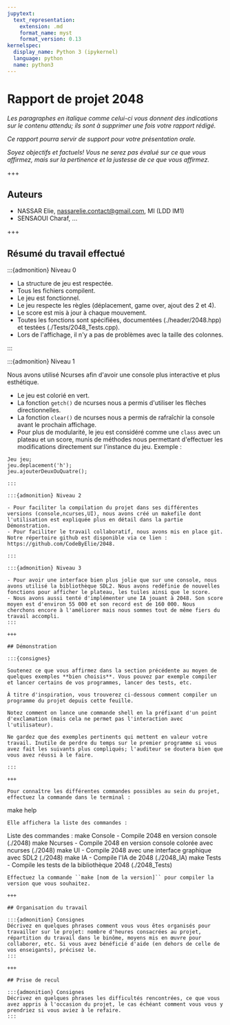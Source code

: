 ```yaml
---
jupytext:
  text_representation:
    extension: .md
    format_name: myst
    format_version: 0.13
kernelspec:
  display_name: Python 3 (ipykernel)
  language: python
  name: python3
---
```


# Rapport de projet 2048

*Les paragraphes en italique comme celui-ci vous donnent des
indications sur le contenu attendu; ils sont à supprimer une fois
votre rapport rédigé.*

*Ce rapport pourra servir de support pour votre présentation orale.*

*Soyez objectifs et factuels! Vous ne serez pas évalué sur ce que vous
affirmez, mais sur la pertinence et la justesse de ce que vous
affirmez.*

+++

## Auteurs

- NASSAR Elie, nassarelie.contact@gmail.com, MI (LDD IM1)
- SENSAOUI Charaf, ...

+++

## Résumé du travail effectué

:::{admonition} Niveau 0

- La structure de jeu est respectée.
- Tous les fichiers compilent.
- Le jeu est fonctionnel.
- Le jeu respecte les règles (déplacement, game over, ajout des 2 et 4).
- Le score est mis à jour à chaque mouvement.
- Toutes les fonctions sont spécifiées, documentées (./header/2048.hpp) et testées (./Tests/2048_Tests.cpp).
- Lors de l'affichage, il n'y a pas de problèmes avec la taille des colonnes.

:::

:::{admonition} Niveau 1

Nous avons utilisé Ncurses afin d'avoir une console plus interactive et plus esthétique.
- Le jeu est colorié en vert.
- La fonction ``getch()`` de ncurses nous a permis d'utiliser les flèches directionnelles.
- La fonction ``clear()`` de ncurses nous a permis de rafraîchir la console avant le prochain affichage.
- Pour plus de modularité, le jeu est considéré comme une ``class`` avec un plateau et un score, munis de méthodes nous permettant d'effectuer les modifications directement sur l'instance du jeu.
Exemple :
```
Jeu jeu;
jeu.deplacement('h');
jeu.ajouterDeuxOuQuatre();

:::

:::{admonition} Niveau 2

- Pour faciliter la compilation du projet dans ses différentes versions (console,ncurses,UI), nous avons créé un makefile dont l'utilisation est expliquée plus en détail dans la partie Démonstration.
- Pour faciliter le travail collaboratif, nous avons mis en place git. Notre répertoire github est disponible via ce lien : https://github.com/CodeByElie/2048.

:::

:::{admonition} Niveau 3

- Pour avoir une interface bien plus jolie que sur une console, nous avons utilisé la bibliothèque SDL2. Nous avons redéfinie de nouvelles fonctions pour afficher le plateau, les tuiles ainsi que le score.
- Nous avons aussi tenté d'implémenter une IA jouant à 2048. Son score moyen est d'environ 55 000 et son record est de 160 000. Nous cherchons encore à l'améliorer mais nous sommes tout de même fiers du travail accompli.
:::

+++

## Démonstration

:::{consignes}

Soutenez ce que vous affirmez dans la section précédente au moyen de
quelques exemples **bien choisis**. Vous pouvez par exemple compiler
et lancer certains de vos programmes, lancer des tests, etc.

À titre d'inspiration, vous trouverez ci-dessous comment compiler un
programme du projet depuis cette feuille. 

Notez comment on lance une commande shell en la préfixant d'un point
d'exclamation (mais cela ne permet pas l'interaction avec
l'utilisateur).

Ne gardez que des exemples pertinents qui mettent en valeur votre
travail. Inutile de perdre du temps sur le premier programme si vous
avez fait les suivants plus compliqués; l'auditeur se doutera bien que
vous avez réussi à le faire.

:::

+++

Pour connaître les différentes commandes possibles au sein du projet, effectuez la commande dans le terminal :
```
make help
```
Elle affichera la liste des commandes :
```
Liste des commandes :
        make Console    - Compile 2048 en version console (./2048)
        make Ncurses    - Compile 2048 en version console colorée avec ncurses (./2048)
        make UI         - Compile 2048 avec une interface graphique avec SDL2 (./2048)
        make IA         - Compile l'IA de 2048 (./2048_IA)
        make Tests      - Compile les tests de la bibliothèque 2048 (./2048_Tests)
```
Effectuez la commande ``make [nom de la version]`` pour compiler la version que vous souhaitez.

+++

## Organisation du travail

:::{admonition} Consignes
Décrivez en quelques phrases comment vous vous êtes organisés pour
travailler sur le projet: nombre d'heures consacrées au projet,
répartition du travail dans le binôme, moyens mis en œuvre pour
collaborer, etc. Si vous avez bénéficié d'aide (en dehors de celle de
vos enseigants), précisez le.
:::

+++

## Prise de recul

:::{admonition} Consignes
Décrivez en quelques phrases les difficultés rencontrées, ce que vous
avez appris à l'occasion du projet, le cas échéant comment vous vous y
prendriez si vous aviez à le refaire.
:::
